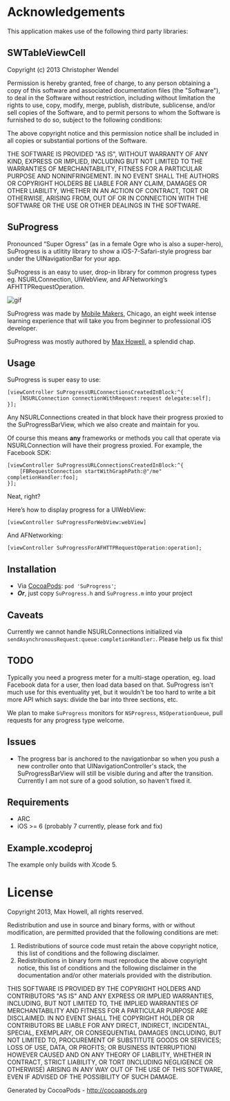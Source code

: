 # Acknowledgements
This application makes use of the following third party libraries:

## SWTableViewCell

Copyright (c) 2013 Christopher Wendel

Permission is hereby granted, free of charge, to any person obtaining a copy
of this software and associated documentation files (the "Software"), to deal
in the Software without restriction, including without limitation the rights
to use, copy, modify, merge, publish, distribute, sublicense, and/or sell
copies of the Software, and to permit persons to whom the Software is
furnished to do so, subject to the following conditions:

The above copyright notice and this permission notice shall be included in
all copies or substantial portions of the Software.

THE SOFTWARE IS PROVIDED "AS IS", WITHOUT WARRANTY OF ANY KIND, EXPRESS OR
IMPLIED, INCLUDING BUT NOT LIMITED TO THE WARRANTIES OF MERCHANTABILITY,
FITNESS FOR A PARTICULAR PURPOSE AND NONINFRINGEMENT. IN NO EVENT SHALL THE
AUTHORS OR COPYRIGHT HOLDERS BE LIABLE FOR ANY CLAIM, DAMAGES OR OTHER
LIABILITY, WHETHER IN AN ACTION OF CONTRACT, TORT OR OTHERWISE, ARISING FROM,
OUT OF OR IN CONNECTION WITH THE SOFTWARE OR THE USE OR OTHER DEALINGS IN
THE SOFTWARE.

## SuProgress

Pronounced “Super Ogress” (as in a female Ogre who is also a super-hero),
SuProgress is a utlitity library to show a iOS-7-Safari-style progress bar under
the UINavigationBar for your app.

SuProgress is an easy to user, drop-in library for common progress types eg. NSURLConnection, UIWebView, and AFNetworking’s AFHTTPRequestOperation.

![gif](http://mobilemakersacademy.github.com/SuProgress/SuProgress.gif)

SuProgress was made by [Mobile Makers][mm], Chicago, an eight week intense
learning experience that will take you from beginner to professional iOS
developer.

SuProgress was mostly authored by [Max Howell][mxcl], a splendid chap.

Usage
-----
SuProgress is super easy to use:

```objc
[viewController SuProgressURLConnectionsCreatedInBlock:^{
	[NSURLConnection connectionWithRequest:request delegate:self];
}];
```

Any NSURLConnections created in that block have their progress proxied to the
SuProgressBarView, which we also create and maintain for you.

Of course this means **any** frameworks or methods you call that operate via
NSURLConnection will have their progress proxied. For example, the Facebook SDK:

```objc
[viewController SuProgressURLConnectionsCreatedInBlock:^{
	[FBRequestConnection startWithGraphPath:@"/me" completionHandler:foo];
}];
```

Neat, right?

Here’s how to display progress for a UIWebView:

```objc
[viewController SuProgressForWebView:webView]
```

And AFNetworking:

```objc
[viewController SuProgressForAFHTTPRequestOperation:operation];
```

Installation
------------
* Via [CocoaPods](http://cocoapods.org): `pod 'SuProgress'`;
* ***Or***, just copy `SuProgress.h` and `SuProgress.m` into your project

Caveats
-------
Currently we cannot handle NSURLConnections initialized via 
`sendAsynchronousRequest:queue:completionHandler:`. Please help us fix this!

TODO
----
Typically you need a progress meter for a multi-stage operation, eg. load
Facebook data for a user, then load data based on that. SuProgress isn't much
use for this eventuality yet, but it wouldn't be too hard to write a bit more
API which says: divide the bar into three sections, etc.

We plan to make `SuProgress` monitors for `NSProgress`, `NSOperationQueue`, pull
requests for any progress type welcome.

Issues
------
* The progress bar is anchored to the navigationbar so when you push a new controller onto that UINavigationController's stack, the SuProgressBarView will still be visible during and after the transition. Currently I am not sure of a good solution, so haven't fixed it.

Requirements
------------
* ARC
* iOS >= 6 (probably 7 currently, please fork and fix)

Example.xcodeproj
-----------------
The example only builds with Xcode 5.

License
=======
Copyright 2013, Max Howell, all rights reserved.

Redistribution and use in source and binary forms, with or without modification, are permitted provided that the following conditions are met:

1. Redistributions of source code must retain the above copyright notice, this list of conditions and the following disclaimer.
2. Redistributions in binary form must reproduce the above copyright notice, this list of conditions and the following disclaimer in the documentation and/or other materials provided with the distribution.

THIS SOFTWARE IS PROVIDED BY THE COPYRIGHT HOLDERS AND CONTRIBUTORS "AS IS" AND ANY EXPRESS OR IMPLIED WARRANTIES, INCLUDING, BUT NOT LIMITED TO, THE IMPLIED WARRANTIES OF MERCHANTABILITY AND FITNESS FOR A PARTICULAR PURPOSE ARE DISCLAIMED. IN NO EVENT SHALL THE COPYRIGHT HOLDER OR CONTRIBUTORS BE LIABLE FOR ANY DIRECT, INDIRECT, INCIDENTAL, SPECIAL, EXEMPLARY, OR CONSEQUENTIAL DAMAGES (INCLUDING, BUT NOT LIMITED TO, PROCUREMENT OF SUBSTITUTE GOODS OR SERVICES; LOSS OF USE, DATA, OR PROFITS; OR BUSINESS INTERRUPTION) HOWEVER CAUSED AND ON ANY THEORY OF LIABILITY, WHETHER IN CONTRACT, STRICT LIABILITY, OR TORT (INCLUDING NEGLIGENCE OR OTHERWISE) ARISING IN ANY WAY OUT OF THE USE OF THIS SOFTWARE, EVEN IF ADVISED OF THE POSSIBILITY OF SUCH DAMAGE.

[mm]:http://mobilemakers.co
[mxcl]:http://mxcl.github.io

Generated by CocoaPods - http://cocoapods.org
